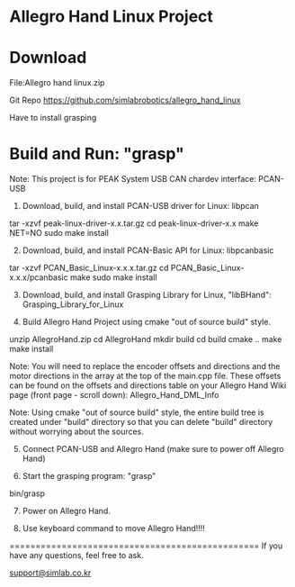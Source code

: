 Allegro Hand Linux Project
==========================

Download
========
File:Allegro hand linux.zip

Git Repo
https://github.com/simlabrobotics/allegro_hand_linux

Have to install grasping

Build and Run: "grasp"
======================
Note: This project is for PEAK System USB CAN chardev interface: PCAN-USB

1. Download, build, and install PCAN-USB driver for Linux: libpcan

tar -xzvf peak-linux-driver-x.x.tar.gz
cd peak-linux-driver-x.x
make NET=NO
sudo make install

2. Download, build, and install PCAN-Basic API for Linux: libpcanbasic

tar -xzvf PCAN_Basic_Linux-x.x.x.tar.gz
cd PCAN_Basic_Linux-x.x.x/pcanbasic
make
sudo make install

3. Download, build, and install Grasping Library for Linux, "libBHand": Grasping_Library_for_Linux

4. Build Allegro Hand Project using cmake "out of source build" style.

unzip AllegroHand.zip
cd AllegroHand
mkdir build
cd build
cmake ..
make
make install

Note: You will need to replace the encoder offsets and directions and the motor directions in the array at the top of the main.cpp file. These offsets can be found on the offsets and directions table on your Allegro Hand Wiki page (front page - scroll down): Allegro_Hand_DML_Info

Note: Using cmake "out of source build" style, the entire build tree is created under "build" directory so that you can delete "build" directory without worrying about the sources.

5. Connect PCAN-USB and Allegro Hand (make sure to power off Allegro Hand)

6. Start the grasping program: "grasp"

bin/grasp

7. Power on Allegro Hand.

8. Use keyboard command to move Allegro Hand!!!!

================================================
If you have any questions, feel free to ask.

support@simlab.co.kr
